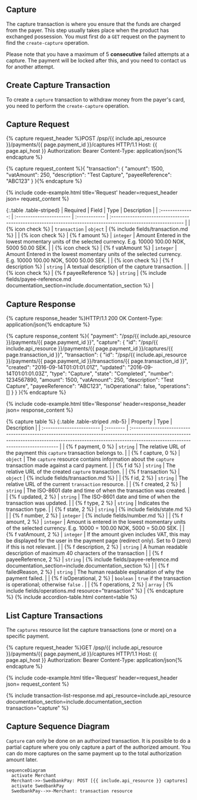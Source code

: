 ## Capture

The capture transaction is where you ensure that the funds are charged from
the payer. This step usually takes place when the product has exchanged
possession. You must first do a `GET` request on the payment to find the
`create-capture` operation.

Please note that you have a maximum of 5 **consecutive** failed attempts at a
capture. The payment will be locked after this, and you need to contact us for
another attempt.

## Create Capture Transaction

To create a `capture` transaction to withdraw money from the payer's card, you
need to perform the `create-capture` operation.

## Capture Request

{% capture request_header %}POST /psp/{{ include.api_resource }}/payments/{{ page.payment_id }}/captures HTTP/1.1
Host: {{ page.api_host }}
Authorization: Bearer <AccessToken>
Content-Type: application/json{% endcapture %}

{% capture request_content %}{
    "transaction": {
        "amount": 1500,
        "vatAmount": 250,
        "description": "Test Capture",
        "payeeReference": "ABC123"
    }
}{% endcapture %}

{% include code-example.html
    title='Request'
    header=request_header
    json= request_content
    %}

{:.table .table-striped}
|     Required     | Field                    | Type          | Description                                                                                                   |
| :--------------: | :----------------------- | :------------ | :------------------------------------------------------------------------------------------------------------ |
| {% icon check %} | `transaction`            | `object`      | {% include fields/transaction.md %}                        |
| {% icon check %} | {% f amount %}         | `integer`     | Amount Entered in the lowest momentary units of the selected currency. E.g. 10000 100.00 NOK, 5000 50.00 SEK. |
| {% icon check %} | {% f vatAmount %}      | `integer`     | Amount Entered in the lowest momentary units of the selected currency. E.g. 10000 100.00 NOK, 5000 50.00 SEK. |
| {% icon check %} | {% f description %}    | `string`      | A textual description of the capture transaction.                                                             |
| {% icon check %} | {% f payeeReference %} | `string` | {% include fields/payee-reference.md documentation_section=include.documentation_section %}                               |

## Capture Response

{% capture response_header %}HTTP/1.1 200 OK
Content-Type: application/json{% endcapture %}

{% capture response_content %}{
    "payment": "/psp/{{ include.api_resource }}/payments/{{ page.payment_id }}",
    "capture": {
        "id": "/psp/{{ include.api_resource }}/payments/{{ page.payment_id }}/captures/{{ page.transaction_id }}",
        "transaction": {
            "id": "/psp/{{ include.api_resource }}/payments/{{ page.payment_id }}/transactions/{{ page.transaction_id }}",
            "created": "2016-09-14T01:01:01.01Z",
            "updated": "2016-09-14T01:01:01.03Z",
            "type": "Capture",
            "state": "Completed",
            "number": 1234567890,
            "amount": 1500,
            "vatAmount": 250,
            "description": "Test Capture",
            "payeeReference": "ABC123",
            "isOperational": false,
            "operations": []
        }
    }
}{% endcapture %}

{% include code-example.html
    title='Response'
    header=response_header
    json= response_content
    %}

{% capture table %}
{:.table .table-striped .mb-5}
| Property                  | Type      | Description                                                                                                                                                                                                  |
| :------------------------ | :-------- | :----------------------------------------------------------------------------------------------------------------------------------------------------------------------------------------------------------- |
| {% f payment, 0 %}                 | `string`  | The relative URL of the payment this `capture` transaction belongs to.                                                                                                                                       |
| {% f capture, 0 %}                 | `object`  | The `capture` resource contains information about the `capture` transaction made against a card payment.                                                                                                     |
| {% f id %}              | `string`  | The relative URL of the created `capture` transaction.                                                                                                                                                       |
| {% f transaction %}     | `object`  | {% include fields/transaction.md %}                                                                                                                     |
| {% f id, 2 %}             | `string`  | The relative URL of the current  `transaction`  resource.                                                                                                                                                    |
| {% f created, 2 %}        | `string`  | The ISO-8601 date and time of when the transaction was created.                                                                                                                                              |
| {% f updated, 2 %}        | `string`  | The ISO-8601 date and time of when the transaction was updated.                                                                                                                                              |
| {% f type, 2 %}           | `string`  | Indicates the transaction type.                                                                                                                                                                              |
| {% f state, 2 %}          | `string`  | {% include fields/state.md %} |
| {% f number, 2 %}         | `integer` | {% include fields/number.md %} |
| {% f amount, 2 %}         | `integer` | Amount is entered in the lowest momentary units of the selected currency. E.g. 10000 = 100.00 NOK, 5000 = 50.00 SEK.                                                                                         |
| {% f vatAmount, 2 %}      | `integer` | If the amount given includes VAT, this may be displayed for the user in the payment page (redirect only). Set to 0 (zero) if this is not relevant.                                                           |
| {% f description, 2 %}    | `string`  | A human readable description of maximum 40 characters of the transaction                                                                                                                                     |
| {% f payeeReference, 2 %} | `string`  | {% include fields/payee-reference.md documentation_section=include.documentation_section %}                                                                                                                              |
| {% f failedReason, 2 %}   | `string`  | The human readable explanation of why the payment failed.                                                                                                                                                    |
| {% f isOperational, 2 %}  | `boolean` | `true`  if the transaction is operational; otherwise  `false` .                                                                                                                                              |
| {% f operations, 2 %}     | `array`   | {% include fields/operations.md resource="transaction" %}                                                                                                  |
{% endcapture %}
{% include accordion-table.html content=table %}

## List Capture Transactions

The `captures` resource list the capture transactions (one or more) on a
specific payment.

{% capture request_header %}GET /psp/{{ include.api_resource }}/payments/{{ page.payment_id }}/captures HTTP/1.1
Host: {{ page.api_host }}
Authorization: Bearer <AccessToken>
Content-Type: application/json{% endcapture %}

{% include code-example.html
    title='Request'
    header=request_header
    json= request_content
    %}

{% include transaction-list-response.md api_resource=include.api_resource documentation_section=include.documentation_section transaction="capture" %}

## Capture Sequence Diagram

`Capture` can only be done on an authorized transaction. It is possible to do a
partial capture where you only capture a part of the authorized amount. You can
do more captures on the same payment up to the total authorization amount later.

```mermaid
sequenceDiagram
  activate Merchant
  Merchant->>-SwedbankPay: POST [{{ include.api_resource }} captures]
  activate SwedbankPay
  SwedbankPay-->>-Merchant: transaction resource
```

